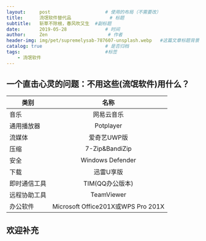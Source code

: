 ```yaml
---
layout:     post                    # 使用的布局（不需要改）
title:      流氓软件替代品              # 标题
subtitle:   斩草不除根，春风吹又生  #副标题
date:       2019-05-28              # 时间
author:     Zen                      # 作者
header-img: img/pet/supremelysab-787607-unsplash.webp   #这篇文章标题背景图片
catalog: true                       # 是否归档
tags:                               #标签
    - 流氓软件
---
```

## 一个直击心灵的问题：不用这些(流氓软件)用什么？
类别|名称
---|:--:
音乐|网易云音乐
通用播放器|Potplayer
流媒体|爱奇艺UWP版
压缩|7-Zip&BandiZip
安全|Windows Defender
下载|迅雷U享版
即时通信工具|TIM(QQ办公版本)
远程协助工具|TeamViewer
办公软件|Microsoft Office201X或WPS Pro 201X

## 欢迎补充
